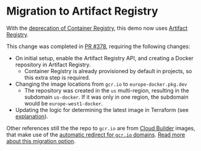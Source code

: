 # Migration to Artifact Registry

With the [deprecation of Container Registry](https://cloud.google.com/artifact-registry/docs/transition/transition-from-gcr),
this demo now uses [Artifact Registry](https://cloud.google.com/artifact-registry/docs/repositories/create-repos).

This change was completed in [PR #378](https://github.com/GoogleCloudPlatform/avocano/pull/378), requiring the following changes:

- On initial setup, enable the Artifact Registry API, and creating a Docker repository in Artifact Registry.
  - Container Registry is already provisioned by default in projects, so this extra step is required.
- Changing the image locations from `gcr.io` to `europe-docker.pkg.dev`
  - The repository was created in the `us` multi-region, resulting in the subdomain `us-docker`. If it was only in one region, the subdomain would be `europe-west1-docker`.
- Updating the logic for determining the latest image in Terraform (see [explanation](terraform-latest.md)).

Other references still the the repo to `gcr.io` are from [Cloud Builder](https://github.com/GoogleCloudPlatform/cloud-builders)
images, that make use of the [automatic redirect for `gcr.io` domains](https://github.com/GoogleCloudPlatform/cloud-builders#container-registry-deprecation). [Read more about this migration option](https://cloud.google.com/artifact-registry/docs/transition/setup-gcr-repo).
